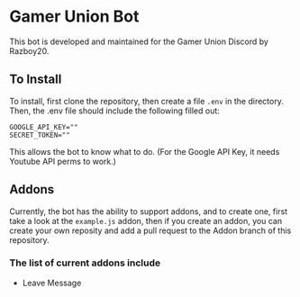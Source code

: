 # Gamer Union Bot

This bot is developed and maintained for the Gamer Union Discord by Razboy20.  

## To Install

To install, first clone the repository, then create a file `.env` in the directory. Then, the .env file should include the following filled out:

```pf
GOOGLE_API_KEY=""
SECRET_TOKEN=""
```

This allows the bot to know what to do. (For the Google API Key, it needs Youtube API perms to work.)

## Addons

Currently, the bot has the ability to support addons, and to create one, first take a look at the `example.js` addon, then if you create an addon, you can create your own reposity and add a pull request to the Addon branch of this repository.

### The list of current addons include

- Leave Message
